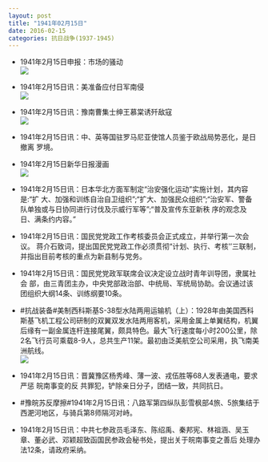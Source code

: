 ```yaml
---
layout: post
title: "1941年02月15日"
date: 2016-02-15
categories: 抗日战争(1937-1945)
---
```


<meta name="referrer" content="no-referrer" />

- 1941年2月15日申报：市场的骚动 <br/><img src="https://ww4.sinaimg.cn/large/aca367d8jw1f10f0lnpjbj20n20xznfy.jpg" />

- 1941年2月15日讯：美准备应付日军南侵 <br/><img src="https://ww2.sinaimg.cn/large/aca367d8jw1f10darp0mmj20fj0b5gn1.jpg" />

- 1941年2月15日讯：豫南曹集士绅王慕棠诱歼敌寇 <br/><img src="https://ww1.sinaimg.cn/large/aca367d8jw1f10bkco9tmj20br0bwq3x.jpg" />

- 1941年2月15日讯：中、英等国驻罗马尼亚使馆人员鉴于欧战局势恶化，是日撤离 罗境。 

- 1941年2月15日新华日报漫画 <br/><img src="https://ww1.sinaimg.cn/large/aca367d8jw1f106creoptj20ia0it0uo.jpg" />

- 1941年2月15日讯：日本华北方面军制定“治安强化运动”实施计划，其内容是:“扩 大、加强和训练自治自卫组织”;“扩大、加强民众组织”;“治安军、警备 队单独或与日协同进行讨伐及示威行军等”;“普及宣传东亚新秩 序的观念及日、满条约内容。” 

- 1941年2月15日讯：国民党党政工作考核委员会正式成立，并举行第一次会议。 蒋介石致词，提出国民党党政工作必须贯彻“计划、执行、考核’’三联制， 并指出目前考核的重点为新县制与党务。 

- 1941年2月15日讯：国民党党政军联席会议决定设立战时青年训导团，隶属社会 部，由三青团主办，中央党部政治部、中统局、军统局协助。会议通过该 团组织大纲14条、训练纲要10条。 

- #抗战装备#美制西科斯基S-38型水陆两用运输机（上）：1928年由美国西科斯基飞机工程公司研制的双翼双发水陆两用客机，采用金属上单翼结构，机翼后缘有一副金属连杆连接尾翼，颇具特色。最大飞行速度每小时200公里，除2名飞行员可乘载8-9人，总共生产11架。最初由泛美航空公司采用，执飞南美洲航线。 <br/><img src="https://ww4.sinaimg.cn/large/aca367d8jw1f0zshc0e6oj20bf0djq4h.jpg" />

- 1941年2月15日讯：晋冀豫区杨秀峰、薄一波、戎伍胜等68人发表通电，要求严惩 皖南事变的反 共罪犯，铲除亲日分子，团结一致，共同抗日。 

- #豫皖苏反摩擦#1941年2月15日讯：八路军第四纵队彭雪枫部4旅、5旅集结于西淝河地区，与骑兵第8师隔河对峙。 

- 1941年2月15日讯：中共七参政员毛泽东、陈绍禹、秦邦宪、林祖涵、吴玉 章、董必武、邓颖超致函国民参政会秘书处，提出关于皖南事变之善后 处理办法12条，请政府采纳。 

